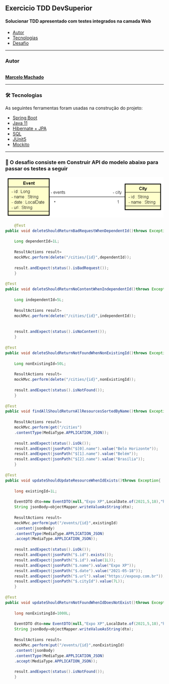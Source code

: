 ## Exercicio TDD DevSuperior

<h4 align="left">
 Solucionar TDD apresentado com testes integrados na camada Web
</h4>

<!--ts-->

* [Autor](#autor)
* [Tecnologias](#tecnologias)
* [Desafio](#desafio)

---

### Autor

<a href="https://www.linkedin.com/in/marcelomachado1987/">
 <img style="border-radius: 50%;" src="https://media-exp1.licdn.com/dms/image/C4E03AQEwV54JjLc-9g/profile-displayphoto-shrink_800_800/0/1621682542460?e=1626912000&v=beta&t=Ctis1Z8wFBsNtnuMhTXGp7cXWA12JyY5t9KF9rfQf58" width="100px;" alt=""/>
 <br />
<b>Marcelo Machado</b></a>
 <br />

---

### 🛠 Tecnologias

As seguintes ferramentas foram usadas na construção do projeto:

- [Spring Boot](https://spring.io/projects)
- [Java 11](https://docs.oracle.com/en/java/javase/11/)
- [Hibernate + JPA](https://hibernate.org/)
- [SQL]()
- [JUnit5](https://junit.org/junit5/)
- [Mockito](https://site.mockito.org/)

---

### 🎲 O desafio consiste em Construir API  do modelo abaixo para passar os testes a seguir

<img src= "img/modelo.png" />

```Java
    @Test
public void deleteShouldReturnBadRequestWhenDependentId()throws Exception{

    Long dependentId=1L;

    ResultActions result=
    mockMvc.perform(delete("/cities/{id}",dependentId));

    result.andExpect(status().isBadRequest());
    }

@Test
public void deleteShouldReturnNoContentWhenIndependentId()throws Exception{

    Long independentId=5L;

    ResultActions result=
    mockMvc.perform(delete("/cities/{id}",independentId));


    result.andExpect(status().isNoContent());
    }

@Test
public void deleteShouldReturnNotFoundWhenNonExistingId()throws Exception{

    Long nonExistingId=50L;

    ResultActions result=
    mockMvc.perform(delete("/cities/{id}",nonExistingId));

    result.andExpect(status().isNotFound());
    }

@Test
public void findAllShouldReturnAllResourcesSortedByName()throws Exception{

    ResultActions result=
    mockMvc.perform(get("/cities")
    .contentType(MediaType.APPLICATION_JSON));

    result.andExpect(status().isOk());
    result.andExpect(jsonPath("$[0].name").value("Belo Horizonte"));
    result.andExpect(jsonPath("$[1].name").value("Belém"));
    result.andExpect(jsonPath("$[2].name").value("Brasília"));
    }

@Test
public void updateShouldUpdateResourceWhenIdExists()throws Exception{

    long existingId=1L;

    EventDTO dto=new EventDTO(null,"Expo XP",LocalDate.of(2021,5,18),"https://expoxp.com.br",7L);
    String jsonBody=objectMapper.writeValueAsString(dto);

    ResultActions result=
    mockMvc.perform(put("/events/{id}",existingId)
    .content(jsonBody)
    .contentType(MediaType.APPLICATION_JSON)
    .accept(MediaType.APPLICATION_JSON));

    result.andExpect(status().isOk());
    result.andExpect(jsonPath("$.id").exists());
    result.andExpect(jsonPath("$.id").value(1L));
    result.andExpect(jsonPath("$.name").value("Expo XP"));
    result.andExpect(jsonPath("$.date").value("2021-05-18"));
    result.andExpect(jsonPath("$.url").value("https://expoxp.com.br"));
    result.andExpect(jsonPath("$.cityId").value(7L));
    }

@Test
public void updateShouldReturnNotFoundWhenIdDoesNotExist()throws Exception{

    long nonExistingId=1000L;

    EventDTO dto=new EventDTO(null,"Expo XP",LocalDate.of(2021,5,18),"https://expoxp.com.br",7L);
    String jsonBody=objectMapper.writeValueAsString(dto);

    ResultActions result=
    mockMvc.perform(put("/events/{id}",nonExistingId)
    .content(jsonBody)
    .contentType(MediaType.APPLICATION_JSON)
    .accept(MediaType.APPLICATION_JSON));

    result.andExpect(status().isNotFound());
    }



```